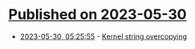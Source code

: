 # [Published on 2023-05-30](index.md)

* [2023-05-30, 05:25:55](https://lobste.rs/s/3xznmg/kernel_string_overcopying) - [Kernel string overcopying](https://dxuuu.xyz/string-overcopy.html)

